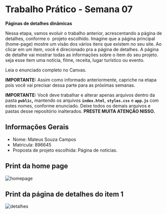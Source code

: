 # Trabalho Prático - Semana 07

**Páginas de detalhes dinâmicas**

Nessa etapa, vamos evoluir o trabalho anterior, acrescentando a página de detalhes, conforme o  projeto escolhido. Imagine que a página principal (home-page) mostre um visão dos vários itens que existem no seu site. Ao clicar em um item, você é direcionado pra a página de detalhes. A página de detalhe vai mostrar todas as informações sobre o item do seu projeto. seja esse item uma notícia, filme, receita, lugar turístico ou evento.

Leia o enunciado completo no Canvas. 

**IMPORTANTE:** Assim como informado anteriormente, capriche na etapa pois você vai precisar dessa parte para as próximas semanas. 

**IMPORTANTE:** Você deve trabalhar e alterar apenas arquivos dentro da pasta **`public`,** mantendo os arquivos **`index.html`**, **`styles.css`** e **`app.js`** com estes nomes, conforme enunciado. Deixe todos os demais arquivos e pastas desse repositório inalterados. **PRESTE MUITA ATENÇÃO NISSO.**

## Informações Gerais

- Nome: Mateus Souza Campos
- Matricula: 896645
- Proposta de projeto escolhida: Página de noticias.

## Print da home page

![homepage](https://github.com/user-attachments/assets/269eb826-8d55-4f08-9277-cbf79d060a90)


## Print da página de detalhes do item 1

![detalhes](https://github.com/user-attachments/assets/1142c0a6-4ac8-438f-991e-901bd4e36c6f)

